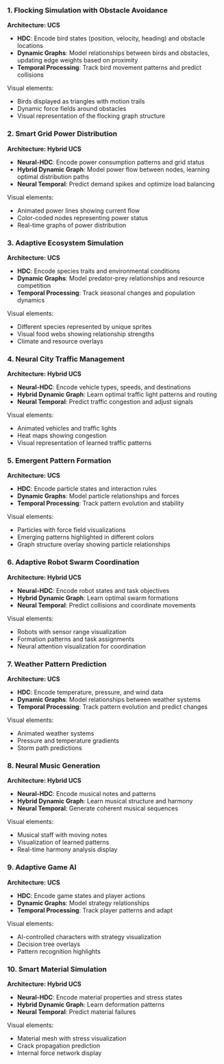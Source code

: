 ### 1. Flocking Simulation with Obstacle Avoidance
**Architecture: UCS**
- **HDC**: Encode bird states (position, velocity, heading) and obstacle locations
- **Dynamic Graphs**: Model relationships between birds and obstacles, updating edge weights based on proximity
- **Temporal Processing**: Track bird movement patterns and predict collisions

Visual elements:
- Birds displayed as triangles with motion trails
- Dynamic force fields around obstacles
- Visual representation of the flocking graph structure

### 2. Smart Grid Power Distribution
**Architecture: Hybrid UCS**
- **Neural-HDC**: Encode power consumption patterns and grid status
- **Hybrid Dynamic Graph**: Model power flow between nodes, learning optimal distribution paths
- **Neural Temporal**: Predict demand spikes and optimize load balancing

Visual elements:
- Animated power lines showing current flow
- Color-coded nodes representing power status
- Real-time graphs of power distribution

### 3. Adaptive Ecosystem Simulation
**Architecture: UCS**
- **HDC**: Encode species traits and environmental conditions
- **Dynamic Graphs**: Model predator-prey relationships and resource competition
- **Temporal Processing**: Track seasonal changes and population dynamics

Visual elements:
- Different species represented by unique sprites
- Visual food webs showing relationship strengths
- Climate and resource overlays

### 4. Neural City Traffic Management
**Architecture: Hybrid UCS**
- **Neural-HDC**: Encode vehicle types, speeds, and destinations
- **Hybrid Dynamic Graph**: Learn optimal traffic light patterns and routing
- **Neural Temporal**: Predict traffic congestion and adjust signals

Visual elements:
- Animated vehicles and traffic lights
- Heat maps showing congestion
- Visual representation of learned traffic patterns

### 5. Emergent Pattern Formation
**Architecture: UCS**
- **HDC**: Encode particle states and interaction rules
- **Dynamic Graphs**: Model particle relationships and forces
- **Temporal Processing**: Track pattern evolution and stability

Visual elements:
- Particles with force field visualizations
- Emerging patterns highlighted in different colors
- Graph structure overlay showing particle relationships

### 6. Adaptive Robot Swarm Coordination
**Architecture: Hybrid UCS**
- **Neural-HDC**: Encode robot states and task objectives
- **Hybrid Dynamic Graph**: Learn optimal swarm formations
- **Neural Temporal**: Predict collisions and coordinate movements

Visual elements:
- Robots with sensor range visualization
- Formation patterns and task assignments
- Neural attention visualization for coordination

### 7. Weather Pattern Prediction
**Architecture: UCS**
- **HDC**: Encode temperature, pressure, and wind data
- **Dynamic Graphs**: Model relationships between weather systems
- **Temporal Processing**: Track pattern evolution and predict changes

Visual elements:
- Animated weather systems
- Pressure and temperature gradients
- Storm path predictions

### 8. Neural Music Generation
**Architecture: Hybrid UCS**
- **Neural-HDC**: Encode musical notes and patterns
- **Hybrid Dynamic Graph**: Learn musical structure and harmony
- **Neural Temporal**: Generate coherent musical sequences

Visual elements:
- Musical staff with moving notes
- Visualization of learned patterns
- Real-time harmony analysis display

### 9. Adaptive Game AI
**Architecture: UCS**
- **HDC**: Encode game states and player actions
- **Dynamic Graphs**: Model strategy relationships
- **Temporal Processing**: Track player patterns and adapt

Visual elements:
- AI-controlled characters with strategy visualization
- Decision tree overlays
- Pattern recognition highlights

### 10. Smart Material Simulation
**Architecture: Hybrid UCS**
- **Neural-HDC**: Encode material properties and stress states
- **Hybrid Dynamic Graph**: Learn deformation patterns
- **Neural Temporal**: Predict material failures

Visual elements:
- Material mesh with stress visualization
- Crack propagation prediction
- Internal force network display
